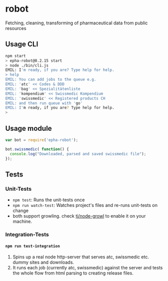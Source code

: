 # robot
Fetching, cleaning, transforming of pharmaceutical data from public resources

## Usage CLI
```bash
npm start
> epha-robot@0.2.15 start
> node ./bin/cli.js
EMIL: I'm ready, if you are? Type help for help.
> help
EMIL: You can add jobs to the queue e.g.
EMIL: 'atc' << Codes & DDD
EMIL: 'bag' << Spezialitätenliste
EMIL: 'kompendium' << Swissmedic Kompendium
EMIL: 'swissmedic' << Registered products CH
EMIL: and then run queue with 'go'
EMIL: I'm ready, if you are? Type help for help.
> 
```

## Usage module
```javascript
var bot = require('epha-robot');

bot.swissmedic( function() {
  console.log("Downloaded, parsed and saved swissmedic file");
});
```

## Tests

### Unit-Tests

- `npm test`: Runs the unit-tests once
- `npm run watch-test`: Watches project's files and re-runs unit-tests on change
- both support growling. check [tj/node-growl](https://github.com/tj/node-growl) to enable it on your machine.

### Integration-Tests

#### `npm run test-integration`

1. Spins up a real node http-server that serves atc, swissmedic etc. dummy sites and downloads.
2. It runs each job (currently atc, swissmedic) against the server and tests the whole flow from html parsing to creating release files.